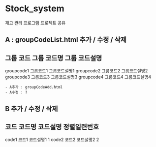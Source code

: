 # Stock_system
재고 관리 프로그램 프로젝트 공유

A : groupCodeList.html
				추가 / 수정 / 삭제
-------------------------------------------------------
그룹 코드		그룹 코드명	그룹 코드설명
-------------------------------------------------------
groupcode1	그룹코드1	그룹코드설명1
groupcode2	그룹코드2	그룹코드설명2
groupcode3	그룹코드3	그룹코드설명3
groupcode4	그룹코드4	그룹코드설명4

	- A추가 : groupCodeAdd.html
	- A수정 : ?



B
						추가 / 수정 / 삭제
-----------------------------------------------------------------------------------
코드		코드명		코드설명		정렬일련번호
-----------------------------------------------------------------------------------
code1		코드1		코드설명1	1
code2		코드2		코드설명2	2
